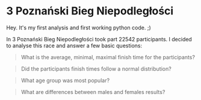 # 3 Poznański Bieg Niepodległości
Hey. It's my first analysis and first working python code. ;)

In 3 Poznański Bieg Niepodległości took part 22542 participants. 
I decided to analyse this race and answer a few basic questions:

> What is the average, minimal, maximal finish time for the participants?

> Did the participants finish times follow a normal distribution? 

> What age group was most popular?

> What are differences between males and females results?


